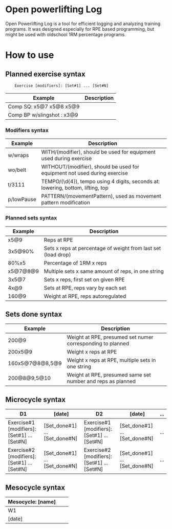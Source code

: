 # Open powerlifting Log
Open Powerlifting Log is a tool for efficient logging and analyzing training programs. It was
designed especially for RPE based programming, but might be used with oldschool
1RM percentage programs.





# How to use

## Planned exercise syntax
```
    Exercise [modifiers]: [Set#1] ... [Set#N]
```
Example | Description
------- | -----------
Comp SQ: x5@7 x5@8 x5@9 |
Comp BP w/slingshot : x3@9 |

### Modifiers syntax
Example | Description
------- | -----------
w/wraps | WITH/(modifier), should be used for equipment used during exercise
wo/belt | WITHOUT/(modifier), should be used for equipment not used during exercise
t/3111 | TEMPO/(\d{4}), tempo using 4 digits, seconds at: lowering, bottom, lifting, top
p/lowPause | PATTERN/(movementPattern), used as movement pattern modification

### Planned sets syntax
Example | Description
------- | -----------
x5@9 | Reps at RPE
3x5@90% | Sets x reps at percentage of weight from last set (load drop)
80%x5 | Percentage of 1RM x reps
x5@7@8@9 | Multiple sets x same amount of reps, in one string
3x5@7 | Sets x reps, first set on given RPE
4x@9 | Sets at RPE, reps vary by each set
160@9 | Weight at RPE, reps autoregulated


## Sets done syntax
Example | Description
------- | -----------
200@9 | Weight at RPE, presumed set numer corresponding to planned
200x5@9 | Weight x reps at RPE
160x5@7@8@8,5@9 | Weight x reps at RPE, multiple sets in one string
200@8@9,5@10 | Weight at RPE, presumed same set number and reps as planned


## Microcycle syntax

| D1 | [date] | D2 | [date] | ...|
| -- | ------ | -- | ------ | -- |
| Exercise#1 [modifiers]: [Set#1] ... [Set#N] | [Set\_done#1] ... [Set\_done#N] | Exercise#1 [modifiers]: [Set#1] ... [Set#N] | [Set\_done#1] ... [Set\_done#N] | ... |
| Exercise#2 [modifiers]: [Set#1] ... [Set#N] | [Set\_done#1] ... [Set\_done#N] | Exercise#2 [modifiers]: [Set#1] ... [Set#N] | [Set\_done#1] ... [Set\_done#N] | ... |


## Mesocycle syntax

| Mesocycle: [name] | | |
| ----------------- |-|-|
| W1 | | |
| [date] | | |
